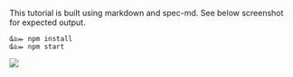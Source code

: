 This tutorial is built using markdown and spec-md. See below screenshot for expected output.

```
ȡ⩭⪼ npm install
ȡ⩭⪼ npm start
```

![](https://cloudup.com/c0V1CgXh0S3+)
